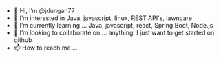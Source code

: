 - 👋 Hi, I’m @jdungan77
- 👀 I’m interested in Java, javascript, linux, REST API's, lawncare
- 🌱 I’m currently learning ... Java, javascript, react, Spring Boot, Node.js
- 💞️ I’m looking to collaborate on ... anything. I just want to get started on github
- 📫 How to reach me ...

<!---
jdungan77/jdungan77 is a ✨ special ✨ repository because its `README.md` (this file) appears on your GitHub profile.
You can click the Preview link to take a look at your changes.
--->
